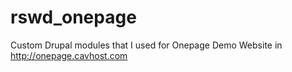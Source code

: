 rswd_onepage
============

Custom Drupal modules that I used for Onepage Demo Website in http://onepage.cavhost.com